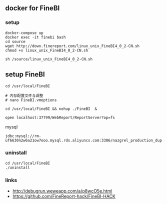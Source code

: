 ## docker for FineBI

### setup

```shell
docker-compose up
docker exec -it finebi bash
cd source
wget http://down.finereport.com/linux_unix_FineBI4_0_2-CN.sh
chmod +x linux_unix_FineBI4_0_2-CN.sh
	
sh /source/linux_unix_FineBI4_0_2-CN.sh
```

## setup FineBI

```shell
cd /usr/local/FineBI

# 内存配置文件与调整
# nano FineBI.vmoptions

cd /usr/local/FineBI && nohup ./FineBI  &

open localhost:37799/WebReport/ReportServer?op=fs
```

mysql

```
jdbc:mysql://rm-uf6630n2w6a21ow7ooo.mysql.rds.aliyuncs.com:3306/nazgrel_production_dup
```


### uninstall

```shell
cd /usr/local/FineBI
./uninstall
```

### links

- http://debugrun.weweapp.com/a/p8wcO5e.html
- https://github.com/FineReport-hack/FineBI-HACK